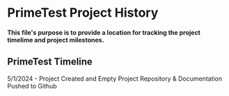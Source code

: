 # PrimeTest Project History

#### This file's purpose is to provide a location for tracking the project timelime and project milestones.




## PrimeTest Timeline

5/1/2024 - Project Created and Empty Project Repository & Documentation Pushed to Github
